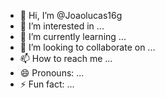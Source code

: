 - 👋 Hi, I’m @Joaolucas16g
- 👀 I’m interested in ...
- 🌱 I’m currently learning ...
- 💞️ I’m looking to collaborate on ...
- 📫 How to reach me ...
- 😄 Pronouns: ...
- ⚡ Fun fact: ...

<!---
Joaolucas16g/Joaolucas16g is a ✨ special ✨ repository because its `README.md` (this file) appears on your GitHub profile.
You can click the Preview link to take a look at your changes.
--->
